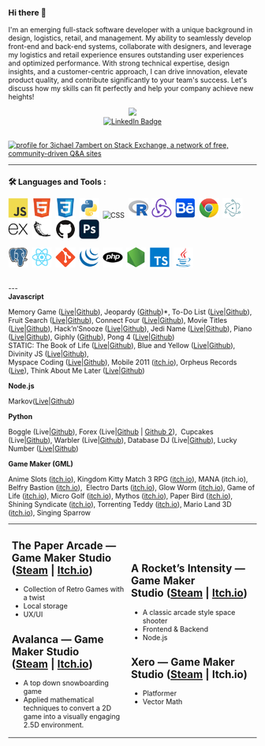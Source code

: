 ### Hi there 👋

I'm an emerging full-stack software developer with a unique background in design, logistics, retail, and management. My ability to seamlessly develop front-end and back-end systems, collaborate with designers, and leverage my logistics and retail experience ensures outstanding user experiences and optimized performance. With strong technical expertise, design insights, and a customer-centric approach, I can drive innovation, elevate product quality, and contribute significantly to your team's success. Let's discuss how my skills can fit perfectly and help your company achieve new heights!

  
<div id="header" align="center">
  <img src="https://media.giphy.com/media/EOmYN5kVP3W2Lyn6dx/giphy.gif" width="400"/>
</div>

<div id="header" align="center">
  <a href="https://www.linkedin.com/in/3ichael7ambert/">
    <img src="https://img.shields.io/badge/LinkedIn-blue?style=for-the-badge&logo=linkedin&logoColor=white" alt="LinkedIn Badge"/>
  </a>
</div><br>

<a href="https://stackexchange.com/users/30200640"><img src="https://stackexchange.com/users/flair/30200640.png" width="208" height="58" alt="profile for 3ichael 7ambert on Stack Exchange, a network of free, community-driven Q&amp;A sites" title="profile for 3ichael 7ambert on Stack Exchange, a network of free, community-driven Q&amp;A sites"></a>
<br>

---
### :hammer_and_wrench: Languages and Tools :
<div>
  <img src="https://github.com/devicons/devicon/blob/master/icons/javascript/javascript-original.svg" title="Java" alt="Java" width="40" height="40"/>&nbsp;
  <img src="https://github.com/devicons/devicon/blob/master/icons/html5/html5-original.svg" title="HTML" alt="HTML" width="40" height="40"/>&nbsp;
  <img src="https://github.com/devicons/devicon/blob/master/icons/css3/css3-original.svg" title="CSS" alt="CSS" width="40" height="40"/>&nbsp;
  <img src="https://raw.githubusercontent.com/devicons/devicon/1119b9f84c0290e0f0b38982099a2bd027a48bf1/icons/python/python-original.svg" title="CSS" alt="CSS" width="40" height="40"/>&nbsp;  
  <img src="https://coal.gamemaker.io/sites/5d75794b3c84c70006700381/theme/images/og/thumbnail_gm_logo.png?1690458075" title="CSS" alt="CSS" width="40" height="40"/>&nbsp;
  <img src="https://raw.githubusercontent.com/devicons/devicon/1119b9f84c0290e0f0b38982099a2bd027a48bf1/icons/r/r-original.svg" title="CSS" alt="CSS" width="40" height="40"/>&nbsp;  
  <img src="https://raw.githubusercontent.com/devicons/devicon/1119b9f84c0290e0f0b38982099a2bd027a48bf1/icons/redux/redux-original.svg" title="CSS" alt="CSS" width="40" height="40"/>&nbsp;  
  <img src="https://raw.githubusercontent.com/devicons/devicon/1119b9f84c0290e0f0b38982099a2bd027a48bf1/icons/behance/behance-original.svg" title="CSS" alt="CSS" width="40" height="40"/>&nbsp;    
  <img src="https://raw.githubusercontent.com/devicons/devicon/1119b9f84c0290e0f0b38982099a2bd027a48bf1/icons/chrome/chrome-original.svg" title="CSS" alt="CSS" width="40" height="40"/>&nbsp;  
  <img src="https://raw.githubusercontent.com/devicons/devicon/1119b9f84c0290e0f0b38982099a2bd027a48bf1/icons/electron/electron-original.svg" title="CSS" alt="CSS" width="40" height="40"/>&nbsp;  
  <img src="https://raw.githubusercontent.com/devicons/devicon/1119b9f84c0290e0f0b38982099a2bd027a48bf1/icons/express/express-original.svg" title="CSS" alt="CSS" width="40" height="40"/>&nbsp;  
  <img src="https://raw.githubusercontent.com/devicons/devicon/1119b9f84c0290e0f0b38982099a2bd027a48bf1/icons/flask/flask-original.svg" title="CSS" alt="CSS" width="40" height="40"/>&nbsp;  
  <img src="https://raw.githubusercontent.com/devicons/devicon/1119b9f84c0290e0f0b38982099a2bd027a48bf1/icons/github/github-original.svg" title="CSS" alt="CSS" width="40" height="40"/>&nbsp;  
  <img src="https://raw.githubusercontent.com/devicons/devicon/1119b9f84c0290e0f0b38982099a2bd027a48bf1/icons/photoshop/photoshop-plain.svg" title="CSS" alt="CSS" width="40" height="40"/>&nbsp;  




  <img src="https://raw.githubusercontent.com/devicons/devicon/1119b9f84c0290e0f0b38982099a2bd027a48bf1/icons/postgresql/postgresql-original.svg" title="Postgres" alt="Postgres" width="40" height="40"/>&nbsp;
  <img src="https://github.com/devicons/devicon/blob/master/icons/react/react-original.svg" title="React" alt="React" width="40" height="40"/>&nbsp;
  <img src="https://github.com/devicons/devicon/blob/master/icons/git/git-plain.svg" title="Git" alt="Git" width="40" height="40"/>&nbsp;
  <img src="https://github.com/devicons/devicon/blob/master/icons/jquery/jquery-original.svg" title="jQuery" alt="jQuery" width="40" height="40"/>&nbsp;
  <img src="https://github.com/devicons/devicon/blob/master/icons/php/php-plain.svg" title="PHP" alt="PHP" width="40" height="40"/>&nbsp;
  <img src="https://github.com/devicons/devicon/blob/master/icons/nodejs/nodejs-original.svg" title="Nodejs" alt="Nodejs" width="40" height="40"/>&nbsp;
  <img src="https://github.com/devicons/devicon/blob/master/icons/typescript/typescript-original.svg" title="TypeScript" alt="TypeScript" width="40" height="40"/>&nbsp;
  <img src="https://raw.githubusercontent.com/devicons/devicon/1119b9f84c0290e0f0b38982099a2bd027a48bf1/icons/java/java-original.svg" title="Java" alt="Java" width="40" height="40"/>&nbsp;


</div><br>
--- <br>
<b>Javascript</b>
<p class="c27"><span>Memory Game (</span><span class="c7"><a class="c4" href="https://3ichael7ambert.github.io/9.5-JS-Memory-Game/">Live</a></span><span>|</span><span class="c7"><a class="c4" href="https://github.com/3ichael7ambert/9.5-JS-Memory-Game">Github</a></span><span>), Jeopardy (</span><span class="c7"><a class="c4" href="https://www.google.com/url?q=https://github.com/3ichael7ambert/20-jeopardy-assessment&amp;sa=D&amp;source=editors&amp;ust=1693097776605233&amp;usg=AOvVaw3uQ4flxyvRgcM3ZRACJju_">Github</a></span><span>)*, To-Do List (</span><span class="c7"><a class="c4" href="https://www.google.com/url?q=https://3ichael7ambert.github.io/9.4-localStorage/&amp;sa=D&amp;source=editors&amp;ust=1693097776605354&amp;usg=AOvVaw3lq-Bo8fOYhg7PSzZc2c8b">Live</a></span><span>|</span><span class="c7"><a class="c4" href="https://www.google.com/url?q=https://github.com/3ichael7ambert/9.4-localStorage&amp;sa=D&amp;source=editors&amp;ust=1693097776605469&amp;usg=AOvVaw0L7McmHL4ZHUPs9jhos9PB">Github</a></span><span>), Fruit Search (</span><span class="c7"><a class="c4" href="https://www.google.com/url?q=https://3ichael7ambert.github.io/16-fruit-search-project/&amp;sa=D&amp;source=editors&amp;ust=1693097776605593&amp;usg=AOvVaw24n4cTV0E-i1v6PnKfPSOo">Live</a></span><span>|</span><span class="c7"><a class="c4" href="https://www.google.com/url?q=https://github.com/3ichael7ambert/16-fruit-search-project&amp;sa=D&amp;source=editors&amp;ust=1693097776605710&amp;usg=AOvVaw2te9vnx00k_UWH9FaYQgFR">Github</a></span><span>), Connect Four (</span><span class="c7"><a class="c4" href="https://www.google.com/url?q=https://3ichael7ambert.github.io/17-2-this-connect-four-oo/&amp;sa=D&amp;source=editors&amp;ust=1693097776605832&amp;usg=AOvVaw2JDOU8dfsoyhI6vWambNUy">Live</a></span><span>|</span><span class="c7"><a class="c4" href="https://www.google.com/url?q=https://github.com/3ichael7ambert/17-2-this-connect-four-oo&amp;sa=D&amp;source=editors&amp;ust=1693097776605952&amp;usg=AOvVaw1gF6Se0unyGDyyMgXYuY_l">Github</a></span><span>), Movie Titles (</span><span class="c7"><a class="c4" href="https://www.google.com/url?q=https://3ichael7ambert.github.io/18-jQuery-exercise/&amp;sa=D&amp;source=editors&amp;ust=1693097776606068&amp;usg=AOvVaw1-cvMAyGgE2oP2ki5C_vYX">Live</a></span><span>|</span><span class="c7"><a class="c4" href="https://www.google.com/url?q=https://github.com/3ichael7ambert/18-jQuery-exercise&amp;sa=D&amp;source=editors&amp;ust=1693097776606188&amp;usg=AOvVaw14oBWUjm0G4aYN8jqjaZOv">Github</a></span><span>), Hack’n’Snooze (</span><span class="c7"><a class="c4" href="https://www.google.com/url?q=https://3ichael7ambert.github.io/21-hack-or-snooze/&amp;sa=D&amp;source=editors&amp;ust=1693097776606310&amp;usg=AOvVaw2Ty48Jp4u9b_0LwAAAyEvx">Live</a></span><span>|</span><span class="c7"><a class="c4" href="https://www.google.com/url?q=https://github.com/3ichael7ambert/21-hack-or-snooze&amp;sa=D&amp;source=editors&amp;ust=1693097776606424&amp;usg=AOvVaw0EVO3GLL0dAw_CXc3bzMYN">Github</a></span><span>), Jedi Name (</span><span class="c7"><a class="c4" href="https://www.google.com/url?q=https://3ichael7ambert.github.io/Jedi-jQuery/&amp;sa=D&amp;source=editors&amp;ust=1693097776606560&amp;usg=AOvVaw1f9zT-nTGp17NlfkOOXvg8">Live</a></span><span>|</span><span class="c7"><a class="c4" href="https://www.google.com/url?q=https://github.com/3ichael7ambert/Jedi-jQuery&amp;sa=D&amp;source=editors&amp;ust=1693097776606671&amp;usg=AOvVaw1dyWV-wjF41czISB74d8R9">Github</a></span><span>), Piano (</span><span class="c7"><a class="c4" href="https://www.google.com/url?q=https://3ichael7ambert.github.io/Piano-JS-v2/&amp;sa=D&amp;source=editors&amp;ust=1693097776606784&amp;usg=AOvVaw05B77qc5bbpwFcrYk4DbZB">Live</a></span><span>|</span><span class="c7"><a class="c4" href="https://www.google.com/url?q=https://github.com/3ichael7ambert/Piano-JS-v2&amp;sa=D&amp;source=editors&amp;ust=1693097776606896&amp;usg=AOvVaw0wR5N1_CWHCjBuMwf0xTS6">Github</a></span><span>), Giphly (</span><span class="c7"><a class="c4" href="https://www.google.com/url?q=https://github.com/3ichael7ambert/10-Assesment---Meme-Machine&amp;sa=D&amp;source=editors&amp;ust=1693097776607016&amp;usg=AOvVaw2dG9cNXknGlIlyV-Xri5bg">Github</a></span><span>), Pong 4 (</span><span class="c7"><a class="c4" href="https://www.google.com/url?q=https://3ichael7ambert.github.io/pong-4p-v2/&amp;sa=D&amp;source=editors&amp;ust=1693097776607132&amp;usg=AOvVaw0KxqcW1bcLgVwV4JyKd6-F">Live</a></span><span>|</span><span class="c7"><a class="c4" href="https://www.google.com/url?q=https://github.com/3ichael7ambert/pong-4p-v2&amp;sa=D&amp;source=editors&amp;ust=1693097776607251&amp;usg=AOvVaw3mLtM7k68m-eZwglgcK-yA">Github</a></span><span>)<br></span><span class="c14">STATIC</span><span>: The Book of Life (</span><span class="c7"><a class="c4" href="https://www.google.com/url?q=https://3ichael7ambert.github.io/bookoflife/&amp;sa=D&amp;source=editors&amp;ust=1693097776607398&amp;usg=AOvVaw3B6gTqGF3GPaA9VpBktp7k">Live</a></span><span>|</span><span class="c7"><a class="c4" href="https://www.google.com/url?q=https://github.com/3ichael7ambert/bookoflife&amp;sa=D&amp;source=editors&amp;ust=1693097776607509&amp;usg=AOvVaw1_btgIP766CpOl_Gm0SBHj">Github</a></span><span>), Blue and Yellow (</span><span class="c7"><a class="c4" href="https://www.google.com/url?q=https://3ichael7ambert.github.io/lambert-blue-n-yellow-portfolio/&amp;sa=D&amp;source=editors&amp;ust=1693097776607633&amp;usg=AOvVaw2XGIIUfY_dFKkcuQYLzea1">Live</a></span><span>|</span><span class="c7"><a class="c4" href="https://www.google.com/url?q=https://github.com/3ichael7ambert/lambert-blue-n-yellow-portfolio&amp;sa=D&amp;source=editors&amp;ust=1693097776607766&amp;usg=AOvVaw2MZrHga38wPf2--L2lp_HG">Github</a></span><span>), Divinity JS (</span><span class="c7"><a class="c4" href="https://www.google.com/url?q=https://3ichael7ambert.github.io/divinity-js/&amp;sa=D&amp;source=editors&amp;ust=1693097776607974&amp;usg=AOvVaw2Kdo8s967q3YfOJNhjChUR">Live</a></span><span>|</span><span class="c7"><a class="c4" href="https://www.google.com/url?q=https://github.com/3ichael7ambert/divinity-js&amp;sa=D&amp;source=editors&amp;ust=1693097776608099&amp;usg=AOvVaw2gwe3DXxt8rgiq1RGnBUGX">Github</a></span><span>), <br>Myspace Coding (</span><span class="c7"><a class="c4" href="https://www.google.com/url?q=https://3ichael7ambert.github.io/DeadSexyMikey-MySpace/&amp;sa=D&amp;source=editors&amp;ust=1693097776608246&amp;usg=AOvVaw0outkiTzbY1TZeZ1n-QK9C">Live</a></span><span>|</span><span class="c7"><a class="c4" href="https://www.google.com/url?q=https://github.com/3ichael7ambert/DeadSexyMikey-MySpace&amp;sa=D&amp;source=editors&amp;ust=1693097776608386&amp;usg=AOvVaw09oBCnfSCyTKqT-WYeS03g">Github</a></span><span>), Mobile 2011 (</span><span class="c7"><a class="c4" href="https://www.google.com/url?q=https://3ichael7ambert.itch.io/mobile-template&amp;sa=D&amp;source=editors&amp;ust=1693097776608579&amp;usg=AOvVaw1oQUYyQLpqOl0IFvyuqNii">itch.io</a></span><span>), Orpheus Records (</span><span class="c7"><a class="c4" href="https://www.google.com/url?q=https://3ichael7ambert.itch.io/our-records-website&amp;sa=D&amp;source=editors&amp;ust=1693097776608724&amp;usg=AOvVaw2UC_uWboafsxsDJvkGzSr2">Live</a></span><span>), Think About Me Later (</span><span class="c7"><a class="c4" href="https://www.google.com/url?q=https://3ichael7ambert.github.io/ThinkAboutItLater-Myspace/&amp;sa=D&amp;source=editors&amp;ust=1693097776608863&amp;usg=AOvVaw3ic1nDzvHmc5kcYlyyO3-R">Live</a></span><span>|</span><span class="c7"><a class="c4" href="https://www.google.com/url?q=https://github.com/3ichael7ambert/ThinkAboutItLater-Myspace&amp;sa=D&amp;source=editors&amp;ust=1693097776609003&amp;usg=AOvVaw2CKOiK7yieXWmZumJ_zoB-">Github</a></span><span class="c8">)</span></p>

<b>Node.js</b>
<p class="c27"><span>Markov</span>(<span class="c7"><a class="c4" href="">Live</a></span><span>|</span><span class="c7"><a class="c4" href="">Github</a></span><span>)

<b>Python</b>
<p class="c27"><span>Boggle (Live|</span><span class="c7"><a class="c4" href="https://www.google.com/url?q=https://github.com/3ichael7ambert/flask-boggle&amp;sa=D&amp;source=editors&amp;ust=1693097776609270&amp;usg=AOvVaw2T55t--p3VakX2iYB0emB7">Github</a></span><span>), Forex (Live|</span><span class="c7"><a class="c4" href="https://www.google.com/url?q=https://github.com/3ichael7ambert/25assesment-forex&amp;sa=D&amp;source=editors&amp;ust=1693097776609387&amp;usg=AOvVaw3H62LWsQxiXbm-2vsZ8qfN">Github</a></span><span>&nbsp;| </span><span class="c7"><a class="c4" href="https://www.google.com/url?q=https://github.com/3ichael7ambert/25assesment-forex-flask-js&amp;sa=D&amp;source=editors&amp;ust=1693097776609521&amp;usg=AOvVaw3v0QegQUK1DRBOqG9j686K">Github 2</a></span><span>), &nbsp;Cupcakes (Live|</span><span class="c7"><a class="c4" href="https://www.google.com/url?q=https://github.com/3ichael7ambert/29-3-cupcakes-REST-JSON-API&amp;sa=D&amp;source=editors&amp;ust=1693097776609644&amp;usg=AOvVaw0fQcCzHq-c0xyJfRRCvlKe">Github</a></span><span>), Warbler (Live|</span><span class="c7"><a class="c4" href="https://www.google.com/url?q=https://github.com/3ichael7ambert/31-warbler&amp;sa=D&amp;source=editors&amp;ust=1693097776609755&amp;usg=AOvVaw00H4x0CNYYmLHahy2C0AoV">Github</a></span><span>), Database DJ (Live|</span><span class="c7"><a class="c4" href="https://www.google.com/url?q=https://github.com/3ichael7ambert/30-assesment-Database-dj&amp;sa=D&amp;source=editors&amp;ust=1693097776609893&amp;usg=AOvVaw2rzJ_b5lYs2ad8B3Mv0L4O">Github</a></span><span>), Lucky Number (</span><span class="c7"><a class="c4" href="https://www.google.com/url?q=https://dashboard.render.com/web/srv-cilj1rmnqqlfm4c87680/deploys/dep-cj1hapk07spneut3ftb0&amp;sa=D&amp;source=editors&amp;ust=1693097776610034&amp;usg=AOvVaw2WGEE-fPYpswKUTwalV27H">Live</a></span><span>|</span><span class="c7"><a class="c4" href="https://www.google.com/url?q=https://github.com/3ichael7ambert/33-assesment-lucky-number&amp;sa=D&amp;source=editors&amp;ust=1693097776610154&amp;usg=AOvVaw1o_RvnZMurbn9WYttg9B1n">Github</a></span><span class="c8">)</span></p>

<b>Game Maker (GML)</b>
<p class="c27"><span>Anime Slots</span><span>&nbsp;(</span><span class="c7"><a class="c4" href="https://www.google.com/url?q=https://3ichael7ambert.itch.io/anime-slots&amp;sa=D&amp;source=editors&amp;ust=1693097776610439&amp;usg=AOvVaw2HtVIPdpCmc0tzvVe5dyjY">itch.io</a></span><span>), Kingdom Kitty Match 3 RPG (</span><span class="c7"><a class="c4" href="https://www.google.com/url?q=https://3ichael7ambert.itch.io/kingdom-kitty-rpg-match-3&amp;sa=D&amp;source=editors&amp;ust=1693097776610565&amp;usg=AOvVaw0MmRPmMY1zuzQeQeOLS0rs">itch.io</a></span><span>), MANA (itch.io), Belfry Bastion (</span><span class="c7"><a class="c4" href="https://www.google.com/url?q=https://3ichael7ambert.itch.io/divinity-belfry-bastion&amp;sa=D&amp;source=editors&amp;ust=1693097776610686&amp;usg=AOvVaw1qkVKsw-6QDnKMagwUyvvc">itch.io</a></span><span>), &nbsp;Electro Darts (</span><span class="c7"><a class="c4" href="https://www.google.com/url?q=https://3ichael7ambert.itch.io/electro-darts&amp;sa=D&amp;source=editors&amp;ust=1693097776610799&amp;usg=AOvVaw0U45LH4ihjAQL38NBdYbQl">itch.io</a></span><span>), Glow Worm (</span><span class="c7"><a class="c4" href="https://www.google.com/url?q=https://3ichael7ambert.itch.io/glow-worms&amp;sa=D&amp;source=editors&amp;ust=1693097776610908&amp;usg=AOvVaw3XukIIczOvJKeDDXyxhMSc">itch.io</a></span><span>), Game of Life (</span><span class="c7"><a class="c4" href="https://www.google.com/url?q=https://3ichael7ambert.itch.io/game-of-life&amp;sa=D&amp;source=editors&amp;ust=1693097776611019&amp;usg=AOvVaw1p2LE71TLtH11AV0AYFOU6">itch.io</a></span><span>), Micro Golf (</span><span class="c7"><a class="c4" href="https://www.google.com/url?q=https://3ichael7ambert.itch.io/mini-golf&amp;sa=D&amp;source=editors&amp;ust=1693097776611130&amp;usg=AOvVaw3H1DF6xNjPwxE8wZtaLATM">itch.io</a></span><span>), Mythos (</span><span class="c7"><a class="c4" href="https://www.google.com/url?q=https://3ichael7ambert.itch.io/mythos&amp;sa=D&amp;source=editors&amp;ust=1693097776611244&amp;usg=AOvVaw2NImuHG1O5wmAibJSvcAKi">itch.io</a></span><span>), Paper Bird (</span><span class="c7"><a class="c4" href="https://www.google.com/url?q=https://3ichael7ambert.itch.io/paper-bird&amp;sa=D&amp;source=editors&amp;ust=1693097776611356&amp;usg=AOvVaw2Oym89VZO0dt0SehW4DQ9N">itch.io</a></span><span>), Shining Syndicate (</span><span class="c7"><a class="c4" href="https://www.google.com/url?q=https://3ichael7ambert.itch.io/shining-syndicate&amp;sa=D&amp;source=editors&amp;ust=1693097776611484&amp;usg=AOvVaw2V4c3Ae-MGC7JJIE2HYqpX">itch.io</a></span><span>), Torrenting Teddy (</span><span class="c7"><a class="c4" href="https://www.google.com/url?q=https://3ichael7ambert.itch.io/torrenting-teddy&amp;sa=D&amp;source=editors&amp;ust=1693097776611600&amp;usg=AOvVaw0hzn2-u8Mk4GWxKdjUep96">itch.io</a></span><span>), Mario Land 3D (</span><span class="c7"><a class="c4" href="https://www.google.com/url?q=https://3ichael7ambert.itch.io/super-mario-land-3d&amp;sa=D&amp;source=editors&amp;ust=1693097776611716&amp;usg=AOvVaw0O0ToPOWddwntnzNVd0kQa">itch.io</a></span><span class="c8">), Singing Sparrow</span></p>


<table class="c42"><tbody><tr class="c17"><td class="c50" colspan="1" rowspan="1"><h2 class="c5" id="h.yxcp9tgdbc6n"><span class="c15">The Paper Arcade </span><span class="c15 c20">— </span><span class="c15 c14 c20">Game Maker Studio </span><span class="c15 c20">(</span><span class="c7 c15 c20"><a class="c4" href="https://www.google.com/url?q=https://store.steampowered.com/app/2431420/The_Paper_Arcade_Singing_Sparrow/&amp;sa=D&amp;source=editors&amp;ust=1693097776613498&amp;usg=AOvVaw3MPGInbYzdc2lWQ__4ZX5D">Steam</a></span><span class="c15 c20">&nbsp;| </span><span class="c7 c15 c20"><a class="c4" href="https://www.google.com/url?q=https://3ichael7ambert.itch.io/the-paper-arcade&amp;sa=D&amp;source=editors&amp;ust=1693097776613621&amp;usg=AOvVaw1AZUI3ewbvcdR3bnkZ4OfQ">Itch.io</a></span><span class="c15 c20">)</span></h2><ul class="c1 lst-kix_vcc4mwshj7vf-0 start"><li class="c11 c35 li-bullet-0"><span class="c15 c20 c22">Collection of Retro Games with a twist</span></li><li class="c11 c35 li-bullet-0"><span class="c22 c15 c20">Local storage </span></li><li class="c11 c35 li-bullet-0"><span class="c22 c15 c20">UX/UI</span></li></ul><h2 class="c5" id="h.i0zqj64quc4r"><span class="c15">Avalanca </span><span class="c15 c20">— </span><span class="c15 c14 c20">Game Maker Studio </span><span class="c15 c20">(</span><span class="c7 c15 c20"><a class="c4" href="https://www.google.com/url?q=https://store.steampowered.com/app/2376430/A_Rockets_Intensity/&amp;sa=D&amp;source=editors&amp;ust=1693097776614391&amp;usg=AOvVaw1mzkFkJqosIjqAFlH5F88K">Steam</a></span><span class="c15 c20">&nbsp;| </span><span class="c7 c15 c20"><a class="c4" href="https://www.google.com/url?q=https://3ichael7ambert.itch.io/divinity-resort&amp;sa=D&amp;source=editors&amp;ust=1693097776614568&amp;usg=AOvVaw1tFqSinyrCMAYMm_F3Oaao">Itch.io</a></span><span class="c15 c20">)</span></h2><ul class="c1 lst-kix_9p6fjpeppo06-0 start"><li class="c27 c35 li-bullet-0"><span class="c8">A top down snowboarding game</span></li><li class="c27 c35 li-bullet-0"><span>Applied mathematical techniques to convert a 2D game into a visually engaging 2.5D environment.</span></li></ul></td><td class="c52" colspan="1" rowspan="1"><h2 class="c5 c26" id="h.uifgitc8gtwa"><span class="c15">A Rocket’s Intensity </span><span class="c15 c20">— </span><span class="c15 c14 c20">Game Maker Studio</span><span class="c15 c20">&nbsp;(</span><span class="c7 c15 c20"><a class="c4" href="https://www.google.com/url?q=https://store.steampowered.com/app/2435520/Avalanca/&amp;sa=D&amp;source=editors&amp;ust=1693097776615320&amp;usg=AOvVaw1hez_ym6EiMmHqSbCwsnat">Steam</a></span><span class="c15 c20">&nbsp;| </span><span class="c7 c15 c20"><a class="c4" href="https://www.google.com/url?q=https://3ichael7ambert.itch.io/a-rockets-intensity&amp;sa=D&amp;source=editors&amp;ust=1693097776615460&amp;usg=AOvVaw3wEs6j1MlPc0w9u7wJmaWh">Itch.io</a></span><span class="c38 c15 c20 c23">)</span></h2><ul class="c1 lst-kix_7q9dhg5lfwx5-0 start"><li class="c11 c25"><span class="c22 c15 c20">A classic arcade style space shooter</span></li><li class="c11 c25"><span class="c22 c15 c20">Frontend &amp; Backend</span></li><li class="c11 c25"><span class="c22 c15 c20">Node.js</span></li></ul><h2 class="c5 c26" id="h.z7vwezfvavh6"><span class="c15">Xero </span><span class="c15 c20">— </span><span class="c15 c14 c20">Game Maker Studio </span><span class="c15 c20">(</span><span class="c7 c15 c20"><a class="c4" href="https://www.google.com/url?q=https://store.steampowered.com/app/2440580/Xero/&amp;sa=D&amp;source=editors&amp;ust=1693097776616050&amp;usg=AOvVaw02vJj9nMAk0Ivg92ZeelH0">Steam</a></span><span class="c15 c20">&nbsp;| Itch.io)</span></h2><ul class="c1 lst-kix_9p6fjpeppo06-0"><li class="c11 c25"><span class="c22 c15 c20">Platformer</span></li><li class="c11 c25"><span class="c15">Vector Math</span></li></ul></td></tr></tbody></table>




